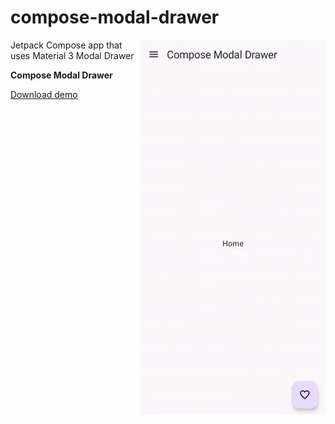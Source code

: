 # compose-modal-drawer

<img align="right" width="296" height="600"  src="https://github.com/raheemadamboev/compose-modal-drawer/blob/master/banner.gif" />

Jetpack Compose app that uses Material 3 Modal Drawer

**Compose Modal Drawer**

<a href="https://github.com/raheemadamboev/compose-modal-drawer/blob/master/app-debug.apk">Download demo</a>
